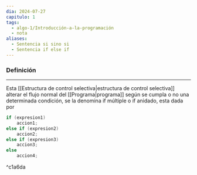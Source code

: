 ```yaml
---
dia: 2024-07-27
capitulo: 1
tags:
  - algo-1/Introducción-a-la-programación
  - nota
aliases:
  - Sentencia si sino si
  - Sentencia if else if
---
```

### Definición
---
Esta [[Estructura de control selectiva|estructura de control selectiva]] alterar el flujo normal del [[Programa|programa]] según se cumpla o no una determinada condición, se la denomina if múltiple o if anidado, esta dada por

```c
if (expresion1) 
	accion1;
else if (expresion2)
	accion2;
else if (expresion3)
	accion3;
else 
	accion4;
```

^c1a6da
